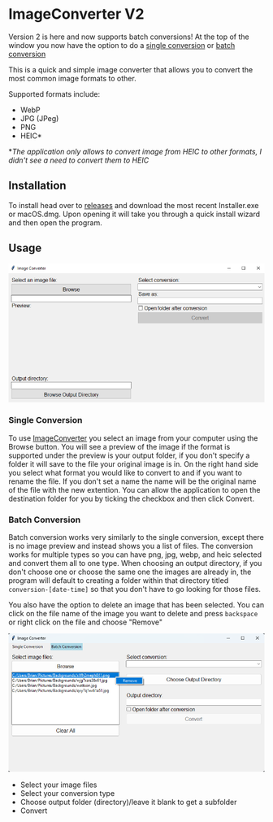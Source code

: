 # ImageConverter V2

Version 2 is here and now supports batch conversions! At the top of the window you now have the option to do a [single conversion](#single-conversion) or [batch conversion](#batch-conversion)

This is a quick and simple image converter that allows you to convert the most common image formats to other. 

Supported formats include:
- WebP
- JPG (JPeg)
- PNG
- HEIC*

**The application only allows to convert image from HEIC to other formats, I didn't see a need to convert them to HEIC*

## Installation

To install head over to [releases](https://github.com/briannelson95/image-converter/releases) and download the most recent Installer.exe or macOS.dmg. Upon opening it will take you through a quick install wizard and then open the program.

## Usage

![](/images//Capture.PNG)

### Single Conversion
To use [ImageConverter](https://github.com/briannelson95/image-converter/) you select an image from your computer using the Browse button. 
You will see a preview of the image if the format is supported under the preview is your output folder, if you don't specify a folder it will save to the file your original image is in. On the right hand side you select what format you would like to convert to and if you want to rename the file. If you don't set a name the name will be the original name of the file with the new extention. You can allow the application to open the destination folder for you by ticking the checkbox and then click Convert.

### Batch Conversion
Batch conversion works very similarly to the single conversion, except there is no image preview and instead shows you a list of files. The conversion works for multiple types so you can have png, jpg, webp, and heic selected and convert them all to one type. When choosing an output directory, if you don't choose one or choose the same one the images are already in, the program will default to creating a folder within that directory titled `conversion-[date-time]` so that you don't have to go looking for those files.

You also have the option to delete an image that has been selected. You can click on the file name of the image you want to delete and press `backspace` or right click on the file and choose "Remove"

![](/images/batch-delete.png)

- Select your image files
- Select your conversion type
- Choose output folder (directory)/leave it blank to get a subfolder
- Convert